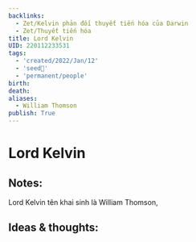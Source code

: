 ```yaml
---
backlinks:
  - Zet/Kelvin phản đối thuyết tiến hóa của Darwin
  - Zet/Thuyết tiến hóa
title: Lord Kelvin
UID: 220112233531
tags:
  - 'created/2022/Jan/12'
  - 'seed🥜'
  - 'permanent/people'
birth:
death:
aliases:
  - William Thomson
publish: True
---
```

# Lord Kelvin

## Notes:
Lord Kelvin tên khai sinh là William Thomson, 

## Ideas & thoughts:
